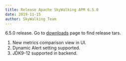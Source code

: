 ```yaml
---
title: Release Apache SkyWalking APM 6.5.0
date: 2019-11-15
author: SkyWalking Team
---
```


6.5.0 release. Go to [downloads](/downloads) page to find release tars.

1. New metrics comparison view in UI.
2. Dynamic Alert setting supported.
3. JDK9-12 supported in backend.
